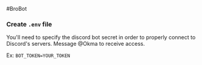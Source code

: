 #BroBot

### Create `.env` file
You'll need to specify the discord bot secret in order to properly connect to Discord's servers. Message @Okma to receive access.

Ex:
`BOT_TOKEN=YOUR_TOKEN`


